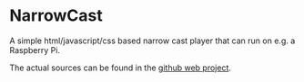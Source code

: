# NarrowCast
A simple html/javascript/css based narrow cast player that can run on e.g. a Raspberry Pi.

The actual sources can be found in the 
[github web project](https://github.com/maarten-pennings/maarten-pennings.github.io/tree/master/NarrowCast).
